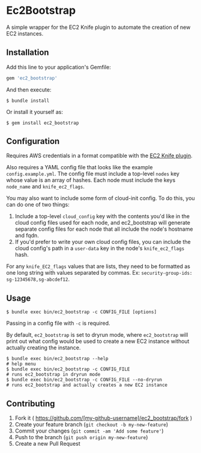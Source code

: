 # Ec2Bootstrap

A simple wrapper for the EC2 Knife plugin to automate the creation of new EC2 instances.

## Installation

Add this line to your application's Gemfile:

```ruby
gem 'ec2_bootstrap'
```

And then execute:

    $ bundle install

Or install it yourself as:

    $ gem install ec2_bootstrap

## Configuration

Requires AWS credentials in a format compatible with the [EC2 Knife plugin](https://github.com/chef/knife-ec2/blob/master/README.md).

Also requires a YAML config file that looks like the example `config.example.yml`. The config file must include a top-level `nodes` key whose value is an array of hashes. Each node must include the keys `node_name` and `knife_ec2_flags`.

You may also want to include some form of cloud-init config. To do this, you can do one of two things:

1. Include a top-level `cloud_config` key with the contents you'd like in the cloud config files used for each node, and ec2_bootstrap will generate separate config files for each node that all include the node's hostname and fqdn.
2. If you'd prefer to write your own cloud config files, you can include the cloud config's path in a `user-data` key in the node's `knife_ec2_flags` hash.

For any `knife_EC2_flags` values that are lists, they need to be formatted as one long string with values separated by commas. Ex: `security-group-ids: sg-12345678,sg-abcdef12`.

## Usage

	$ bundle exec bin/ec2_bootstrap -c CONFIG_FILE [options]

Passing in a config file with `-c` is required.

By default, `ec2_bootstrap` is set to dryrun mode, where `ec2_bootstrap` will
print out what config would be used to create a new EC2 instance without
actually creating the instance.

	$ bundle exec bin/ec2_bootstrap --help
	# help menu
	$ bundle exec bin/ec2_bootstrap -c CONFIG_FILE
	# runs ec2_bootstrap in dryrun mode
	$ bundle exec bin/ec2_bootstrap -c CONFIG_FILE --no-dryrun
	# runs ec2_bootstrap and actually creates a new EC2 instance

## Contributing

1. Fork it ( https://github.com/[my-github-username]/ec2_bootstrap/fork )
2. Create your feature branch (`git checkout -b my-new-feature`)
3. Commit your changes (`git commit -am 'Add some feature'`)
4. Push to the branch (`git push origin my-new-feature`)
5. Create a new Pull Request
